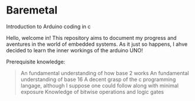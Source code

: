 # Baremetal
Introduction to Arduino coding in c 

Hello, welcome in! This repository aims to document my progress and aventures in the world of embedded systems. As it just so happens, I ahve decided to learn the inner workings of the arduino UNO!

Prerequisite knowledge:
> An fundamental understanding of how base 2 works
> An fundamental understanding of base 16
> A decent grasp of the c programming langage, although I suppose one could follow along with minimal exposure
> Knowledge of bitwise operations and logic gates

